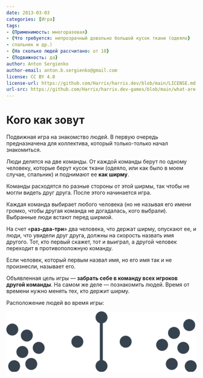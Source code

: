 ```yaml
---
date: 2013-03-03
categories: [Игра]
tags:
- {Применимость: многоразовая}
- {Что требуется: непрозрачный довольно большой кусок ткани (одеяло}
- спальник и др.)
- {На сколько людей рассчитано: от 10}
- {Подвижность: да}
author: Anton Sergienko
author-email: anton.b.sergienko@gmail.com
license: CC BY 4.0
license-url: https://github.com/Harrix/harrix.dev/blob/main/LICENSE.md
url-src: https://github.com/Harrix/harrix.dev-games/blob/main/what-are-your-names/what-are-your-names.md
---
```


# Кого как зовут

Подвижная игра на знакомство людей. В первую очередь предназначена для коллектива, который только-только начал знакомиться.

Люди делятся на две команды. От каждой команды берут по одному человеку, которые берут кусок ткани (одеяло, или как было в моем случае, спальник) и поднимают ее **как ширму**.

Команды расходятся по разные стороны от этой ширмы, так чтобы не могли видеть друг друга. После этого начинается игра.

Каждая команда выбирает любого человека (но не называя его имени громко, чтобы другая команда не догадалась, кого выбрали). Выбранные люди встают перед ширмой.

На счет «**раз-два-три**» два человека, что держат ширму, опускают ее, и люди, что увидели друг друга, должны на скорость назвать имя другого. Тот, кто первый скажет, тот и выиграл, а другой человек переходит в противоположную команду.

Если человек, который первым назвал имя, но его имя так и не произнесли, называет его.

Объявленная цель игры — **забрать себе в команду всех игроков другой команды**. На самом же деле — познакомить людей. Время от времени нужно менять тех, кто держит ширму.

Расположение людей во время игры:

![Расположение людей во время игры](img/game.svg)
